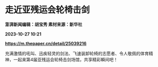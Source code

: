 # 走近亚残运会轮椅击剑
**澎湃新闻编辑：胡宝秀 素材来源：新华社**

**2023-10-27 10:21**

**https://m.thepaper.cn/detail/25039216**

充满激情的吼叫、迅疾轻灵的剑法、飞速装卸轮椅的志愿者、令人敬佩的体育精神，一起来第4届亚残运会轮椅击剑场馆，共享精彩瞬间吧！